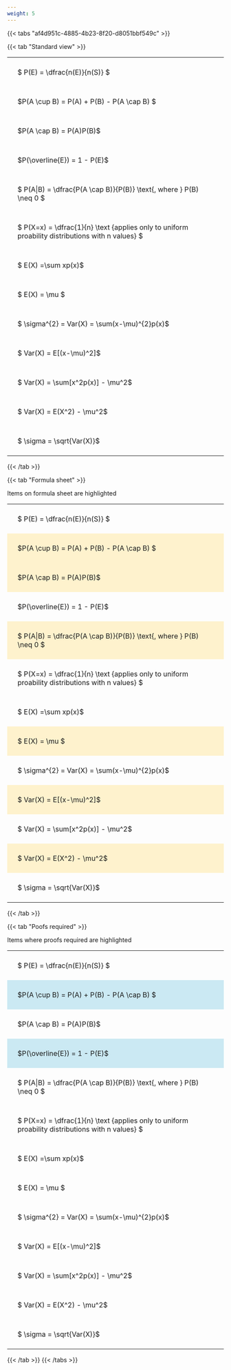 ```yaml
---
weight: 5
---
```


{{< tabs "af4d951c-4885-4b23-8f20-d8051bbf549c" >}}

{{< tab "Standard view" >}}

<style type="text/css">
#T_f8f0e th.col_heading {
  text-align: left;
  font-size: 1em;
}
#T_f8f0e td {
  text-align: left;
  font-size: 1em;
  padding: 1.5em;
}
</style>
<table id="T_f8f0e">
  <thead>
  </thead>
  <tbody>
    <tr>
      <td id="T_f8f0e_row0_col0" class="data row0 col0" >$ P(E) = \dfrac{n(E)}{n(S)} $</td>
    </tr>
    <tr>
      <td id="T_f8f0e_row1_col0" class="data row1 col0" >$P(A \cup B) = P(A) + P(B) - P(A \cap B) $</td>
    </tr>
    <tr>
      <td id="T_f8f0e_row2_col0" class="data row2 col0" >$P(A \cap B)  = P(A)P(B)$</td>
    </tr>
    <tr>
      <td id="T_f8f0e_row3_col0" class="data row3 col0" >$P(\overline{E}) = 1 - P(E)$</td>
    </tr>
    <tr>
      <td id="T_f8f0e_row4_col0" class="data row4 col0" >$ P(A|B) = \dfrac{P(A \cap B)}{P(B)} \text{, where } P(B) \neq 0 $</td>
    </tr>
    <tr>
      <td id="T_f8f0e_row5_col0" class="data row5 col0" >$ P(X=x) =  \dfrac{1}{n} 
\text {applies only to uniform proability distributions with n values} $</td>
    </tr>
    <tr>
      <td id="T_f8f0e_row6_col0" class="data row6 col0" >$ E(X) =\sum xp(x)$</td>
    </tr>
    <tr>
      <td id="T_f8f0e_row7_col0" class="data row7 col0" >$ E(X) = \mu $</td>
    </tr>
    <tr>
      <td id="T_f8f0e_row8_col0" class="data row8 col0" >$ \sigma^{2} = Var(X) = \sum(x-\mu)^{2}p(x)$</td>
    </tr>
    <tr>
      <td id="T_f8f0e_row9_col0" class="data row9 col0" >$ Var(X) = E[(x-\mu)^2]$</td>
    </tr>
    <tr>
      <td id="T_f8f0e_row10_col0" class="data row10 col0" >$ Var(X) = \sum[x^2p(x)] - \mu^2$</td>
    </tr>
    <tr>
      <td id="T_f8f0e_row11_col0" class="data row11 col0" >$ Var(X) = E(X^2) - \mu^2$</td>
    </tr>
    <tr>
      <td id="T_f8f0e_row12_col0" class="data row12 col0" >$ \sigma = \sqrt{Var(X)}$</td>
    </tr>
  </tbody>
</table>
{{< /tab >}}

{{< tab "Formula sheet" >}}

Items on formula sheet are highlighted 
<br>
<style type="text/css">
#T_4571c th.col_heading {
  text-align: left;
  font-size: 1em;
}
#T_4571c td {
  text-align: left;
  font-size: 1em;
  padding: 1.5em;
}
#T_4571c_row0_col0, #T_4571c_row3_col0, #T_4571c_row5_col0, #T_4571c_row6_col0, #T_4571c_row8_col0, #T_4571c_row10_col0, #T_4571c_row12_col0 {
  background-color: rgba(0,0,0,0);
}
#T_4571c_row1_col0, #T_4571c_row2_col0, #T_4571c_row4_col0, #T_4571c_row7_col0, #T_4571c_row9_col0, #T_4571c_row11_col0 {
  background-color: rgba(255,194,10, 0.2);
}
</style>
<table id="T_4571c">
  <thead>
  </thead>
  <tbody>
    <tr>
      <td id="T_4571c_row0_col0" class="data row0 col0" >$ P(E) = \dfrac{n(E)}{n(S)} $</td>
    </tr>
    <tr>
      <td id="T_4571c_row1_col0" class="data row1 col0" >$P(A \cup B) = P(A) + P(B) - P(A \cap B) $</td>
    </tr>
    <tr>
      <td id="T_4571c_row2_col0" class="data row2 col0" >$P(A \cap B)  = P(A)P(B)$</td>
    </tr>
    <tr>
      <td id="T_4571c_row3_col0" class="data row3 col0" >$P(\overline{E}) = 1 - P(E)$</td>
    </tr>
    <tr>
      <td id="T_4571c_row4_col0" class="data row4 col0" >$ P(A|B) = \dfrac{P(A \cap B)}{P(B)} \text{, where } P(B) \neq 0 $</td>
    </tr>
    <tr>
      <td id="T_4571c_row5_col0" class="data row5 col0" >$ P(X=x) =  \dfrac{1}{n} 
\text {applies only to uniform proability distributions with n values} $</td>
    </tr>
    <tr>
      <td id="T_4571c_row6_col0" class="data row6 col0" >$ E(X) =\sum xp(x)$</td>
    </tr>
    <tr>
      <td id="T_4571c_row7_col0" class="data row7 col0" >$ E(X) = \mu $</td>
    </tr>
    <tr>
      <td id="T_4571c_row8_col0" class="data row8 col0" >$ \sigma^{2} = Var(X) = \sum(x-\mu)^{2}p(x)$</td>
    </tr>
    <tr>
      <td id="T_4571c_row9_col0" class="data row9 col0" >$ Var(X) = E[(x-\mu)^2]$</td>
    </tr>
    <tr>
      <td id="T_4571c_row10_col0" class="data row10 col0" >$ Var(X) = \sum[x^2p(x)] - \mu^2$</td>
    </tr>
    <tr>
      <td id="T_4571c_row11_col0" class="data row11 col0" >$ Var(X) = E(X^2) - \mu^2$</td>
    </tr>
    <tr>
      <td id="T_4571c_row12_col0" class="data row12 col0" >$ \sigma = \sqrt{Var(X)}$</td>
    </tr>
  </tbody>
</table>
{{< /tab >}}

{{< tab "Poofs required" >}}

Items where proofs required are highlighted 
<br>
<style type="text/css">
#T_85a51 th.col_heading {
  text-align: left;
  font-size: 1em;
}
#T_85a51 td {
  text-align: left;
  font-size: 1em;
  padding: 1.5em;
}
#T_85a51_row0_col0, #T_85a51_row2_col0, #T_85a51_row4_col0, #T_85a51_row5_col0, #T_85a51_row6_col0, #T_85a51_row7_col0, #T_85a51_row8_col0, #T_85a51_row9_col0, #T_85a51_row10_col0, #T_85a51_row11_col0, #T_85a51_row12_col0 {
  background-color: rgba(0,0,0,0);
}
#T_85a51_row1_col0, #T_85a51_row3_col0 {
  background-color: rgba(0,150,200, 0.2);
}
</style>
<table id="T_85a51">
  <thead>
  </thead>
  <tbody>
    <tr>
      <td id="T_85a51_row0_col0" class="data row0 col0" >$ P(E) = \dfrac{n(E)}{n(S)} $</td>
    </tr>
    <tr>
      <td id="T_85a51_row1_col0" class="data row1 col0" >$P(A \cup B) = P(A) + P(B) - P(A \cap B) $</td>
    </tr>
    <tr>
      <td id="T_85a51_row2_col0" class="data row2 col0" >$P(A \cap B)  = P(A)P(B)$</td>
    </tr>
    <tr>
      <td id="T_85a51_row3_col0" class="data row3 col0" >$P(\overline{E}) = 1 - P(E)$</td>
    </tr>
    <tr>
      <td id="T_85a51_row4_col0" class="data row4 col0" >$ P(A|B) = \dfrac{P(A \cap B)}{P(B)} \text{, where } P(B) \neq 0 $</td>
    </tr>
    <tr>
      <td id="T_85a51_row5_col0" class="data row5 col0" >$ P(X=x) =  \dfrac{1}{n} 
\text {applies only to uniform proability distributions with n values} $</td>
    </tr>
    <tr>
      <td id="T_85a51_row6_col0" class="data row6 col0" >$ E(X) =\sum xp(x)$</td>
    </tr>
    <tr>
      <td id="T_85a51_row7_col0" class="data row7 col0" >$ E(X) = \mu $</td>
    </tr>
    <tr>
      <td id="T_85a51_row8_col0" class="data row8 col0" >$ \sigma^{2} = Var(X) = \sum(x-\mu)^{2}p(x)$</td>
    </tr>
    <tr>
      <td id="T_85a51_row9_col0" class="data row9 col0" >$ Var(X) = E[(x-\mu)^2]$</td>
    </tr>
    <tr>
      <td id="T_85a51_row10_col0" class="data row10 col0" >$ Var(X) = \sum[x^2p(x)] - \mu^2$</td>
    </tr>
    <tr>
      <td id="T_85a51_row11_col0" class="data row11 col0" >$ Var(X) = E(X^2) - \mu^2$</td>
    </tr>
    <tr>
      <td id="T_85a51_row12_col0" class="data row12 col0" >$ \sigma = \sqrt{Var(X)}$</td>
    </tr>
  </tbody>
</table>
{{< /tab >}}
{{< /tabs >}}